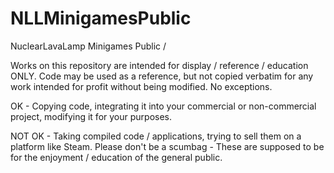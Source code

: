 # NLLMinigamesPublic
NuclearLavaLamp Minigames Public / 

Works on this repository are intended for display / reference / education ONLY. Code may be used as a reference, but not copied verbatim for any work intended for profit 
without being modified. No exceptions.

OK - Copying code, integrating it into your commercial or non-commercial project, modifying it for your purposes.

NOT OK - Taking compiled code / applications, trying to sell them on a platform like Steam. Please don't be a scumbag - These are supposed to be for the enjoyment / education of the general public.
